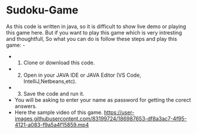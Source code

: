 # Sudoku-Game
As this code is written in java, so it is difficult to show live demo or playing this game here. 
But if you want to play this game which is very intresting and thoughtfull, So what you can do is follow these steps  and play this game: -
- 1. Clone or download this code.
- 2. Open in your   JAVA IDE or JAVA Editor (VS Code, IntelliJ,Netbeans,etc).
- 3. Save the code and run it.
- You will be asking to enter your name as password for getting the corect answers.
- Here the sample video of this game.
https://user-images.githubusercontent.com/83199724/186987653-df8a3ac7-4f95-4121-a083-f9a5a4f15859.mp4

